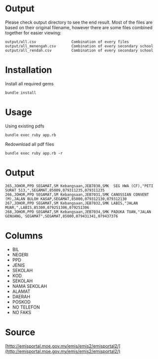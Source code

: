 # Output

Please check output directory to see the end result. Most of the files are based
on their original filename, however there are some files combined together for
easier viewing:

```
output/all.csv                Combination of every files
output/all_menengah.csv       Combination of every secondary school
output/all_rendah.csv         Combination of every secondary school
```

# Installation

Install all required gems

```
bundle install
```

# Usage

Using existing pdfs

```
bundle exec ruby app.rb
```

Redownload all pdf files

```
bundle exec ruby app.rb -r
```

# Output

```
265,JOHOR,PPD SEGAMAT,SM Kebangsaan,JEB7030,SMK  SEG HWA (CF),"PETI SURAT 513,",SEGAMAT,85009,079311235,079311235
266,JOHOR,PPD SEGAMAT,SM Kebangsaan,JEB7031,SMK CANOSSIAN CONVENT (M),JALAN BULOH KASAP,SEGAMAT,85000,079312130,079312130
267,JOHOR,PPD SEGAMAT,SM Kebangsaan,JEB7032,SMK LABIS,"JALAN MUAR,",LABIS,85300,079251306,079251306
268,JOHOR,PPD SEGAMAT,SM Kebangsaan,JEB7034,SMK PADUKA TUAN,"JALAN GENUANG, SEGAMAT",SEGAMAT,85000,079431341,079437376
```
# Columns

* BIL
* NEGERI
* PPD
* JENIS
* SEKOLAH
* KOD
* SEKOLAH
* NAMA SEKOLAH
* ALAMAT
* DAERAH
* POSKOD
* NO TELEFON
* NO FAKS

# Source

[http://emisportal.moe.gov.my/emis/emis2/emisportal2/](http://emisportal.moe.gov.my/emis/emis2/emisportal2/)
